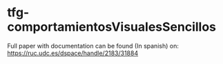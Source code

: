 # tfg-comportamientosVisualesSencillos

Full paper with documentation can be found (In spanish) on: https://ruc.udc.es/dspace/handle/2183/31884
